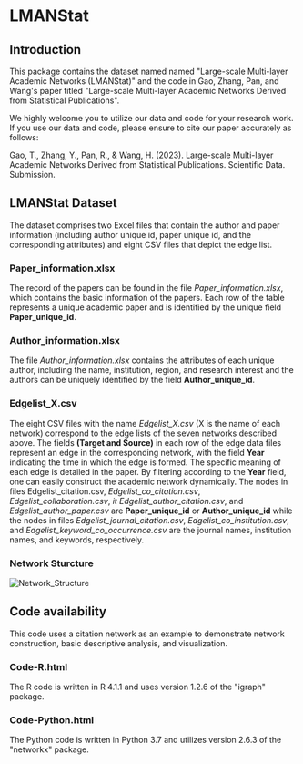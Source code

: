 # LMANStat

## Introduction
This package contains the dataset named named "Large-scale Multi-layer Academic Networks (LMANStat)" and the code in Gao, Zhang, Pan, and Wang's paper titled "Large-scale Multi-layer Academic Networks Derived from Statistical Publications".

We highly welcome you to utilize our data and code for your research work. If you use our data and code, please ensure to cite our paper accurately as follows:

Gao, T., Zhang, Y., Pan, R., & Wang, H. (2023). Large-scale Multi-layer Academic Networks Derived from Statistical Publications. Scientific Data. Submission.

## LMANStat Dataset

The dataset comprises two Excel files that contain the author and paper information (including author unique id, paper unique id, and the corresponding attributes) and eight CSV files that depict the edge list. 

### Paper_information.xlsx
The record of the papers can be found in the file *Paper_information.xlsx*, which contains the basic information of the papers. Each row of the table represents a unique academic paper and is identified by the unique field **Paper_unique_id**. 

### Author_information.xlsx
The file *Author_information.xlsx* contains the attributes of each unique author, including the name, institution, region, and research interest and the authors can be uniquely identified by the field **Author_unique_id**. 

### Edgelist_X.csv
The eight CSV files with the name *Edgelist_X.csv* (X is the name of each network) correspond to the edge lists of the seven networks described above. The fields **(Target and Source)** in each row of the edge data files represent an edge in the corresponding network, with the field **Year** indicating the time in which the edge is formed. The specific meaning of each edge is detailed in the paper. By filtering according to the **Year** field, one can easily construct the academic network dynamically. The nodes in files Edgelist_citation.csv, *Edgelist_co_citation.csv*, *Edgelist_collaboration.csv*, *it Edgelist_author_citation.csv*, and *Edgelist_author_paper.csv* are **Paper_unique_id** or **Author_unique_id** while the nodes in files *Edgelist_journal_citation.csv*, *Edgelist_co_institution.csv*, and *Edgelist_keyword_co_occurrence.csv* are the journal names, institution names, and keywords, respectively.

### Network Sturcture

![Network_Structure](https://github.com/Gaotianchen97/LMANStat/assets/88761342/e9ff46b0-ddc6-4b93-b11f-ab594b91b89b)

## Code availability
This code uses a citation network as an example to demonstrate network construction, basic descriptive analysis, and visualization.

### Code-R.html
The R code is written in R 4.1.1 and uses version 1.2.6 of the "igraph" package.

### Code-Python.html
The Python code is written in Python 3.7 and utilizes version 2.6.3 of the "networkx" package.
